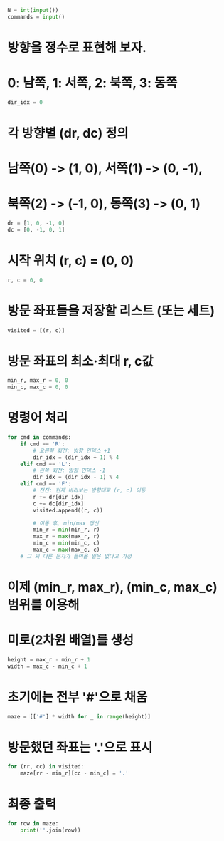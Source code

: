 ```python
N = int(input())
commands = input()
```

# 방향을 정수로 표현해 보자.
# 0: 남쪽, 1: 서쪽, 2: 북쪽, 3: 동쪽
```python
dir_idx = 0
```

# 각 방향별 (dr, dc) 정의
# 남쪽(0) -> (1, 0), 서쪽(1) -> (0, -1),
# 북쪽(2) -> (-1, 0), 동쪽(3) -> (0, 1)
```python
dr = [1, 0, -1, 0]
dc = [0, -1, 0, 1]
```

# 시작 위치 (r, c) = (0, 0)
```python
r, c = 0, 0
```

# 방문 좌표들을 저장할 리스트 (또는 세트)
```python
visited = [(r, c)]
```

# 방문 좌표의 최소·최대 r, c값
```python
min_r, max_r = 0, 0
min_c, max_c = 0, 0
```

# 명령어 처리
```python
for cmd in commands:
    if cmd == 'R':
        # 오른쪽 회전: 방향 인덱스 +1
        dir_idx = (dir_idx + 1) % 4
    elif cmd == 'L':
        # 왼쪽 회전: 방향 인덱스 -1
        dir_idx = (dir_idx - 1) % 4
    elif cmd == 'F':
        # 전진: 현재 바라보는 방향대로 (r, c) 이동
        r += dr[dir_idx]
        c += dc[dir_idx]
        visited.append((r, c))

        # 이동 후, min/max 갱신
        min_r = min(min_r, r)
        max_r = max(max_r, r)
        min_c = min(min_c, c)
        max_c = max(max_c, c)
    # 그 외 다른 문자가 들어올 일은 없다고 가정
```

# 이제 (min_r, max_r), (min_c, max_c) 범위를 이용해
# 미로(2차원 배열)를 생성
```python
height = max_r - min_r + 1
width = max_c - min_c + 1
```

# 초기에는 전부 '#'으로 채움
```python
maze = [['#'] * width for _ in range(height)]
```

# 방문했던 좌표는 '.'으로 표시
```python
for (rr, cc) in visited:
    maze[rr - min_r][cc - min_c] = '.'
```

# 최종 출력
```python
for row in maze:
    print(''.join(row))
```